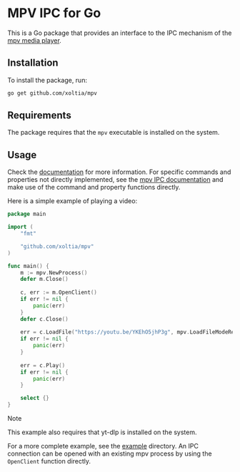 # MPV IPC for Go
This is a Go package that provides an interface to the IPC mechanism
of the [mpv media player](https://mpv.io/).

## Installation
To install the package, run:
```sh
go get github.com/xoltia/mpv
```

## Requirements
The package requires that the `mpv` executable is installed on the system.

## Usage
Check the [documentation](https://pkg.go.dev/github.com/xoltia/mpv) for more information. For specific commands and properties not directly implemented, see the
[mpv IPC documentation](https://mpv.io/manual/master/#json-ipc) and
make use of the command and property functions directly.

Here is a simple example of playing a video:
```go
package main

import (
    "fmt"

    "github.com/xoltia/mpv"
)

func main() {
    m := mpv.NewProcess()
    defer m.Close()
	
    c, err := m.OpenClient()
    if err != nil {
        panic(err)
    }
    defer c.Close()
	
    err = c.LoadFile("https://youtu.be/YKEhO5jhP3g", mpv.LoadFileModeReplace)
    if err != nil {
        panic(err)
    }
	
    err = c.Play()
    if err != nil {
        panic(err)
    }

    select {}
}
```
> [!NOTE]
> This example also requires that yt-dlp is installed on the system.

For a more complete example, see the [example](example) directory.
An IPC connection can be opened with an existing mpv process by
using the `OpenClient` function directly.
